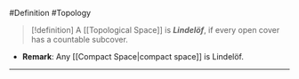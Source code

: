 #Definition #Topology 

> [!definition]
> A [[Topological Space]] is ***Lindelöf***, if every open cover has a countable subcover.

- **Remark**: Any [[Compact Space|compact space]] is Lindelöf.
---
